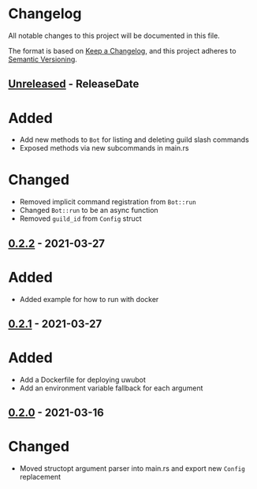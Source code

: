 # Changelog
All notable changes to this project will be documented in this file.

The format is based on [Keep a Changelog](https://keepachangelog.com/en/1.0.0/),
and this project adheres to [Semantic Versioning](https://semver.org/spec/v2.0.0.html).

<!-- next-header -->

## [Unreleased] - ReleaseDate
# Added
- Add new methods to `Bot` for listing and deleting guild slash commands
- Exposed methods via new subcommands in main.rs

# Changed
- Removed implicit command registration from `Bot::run`
- Changed `Bot::run` to be an async function
- Removed `guild_id` from `Config` struct

## [0.2.2] - 2021-03-27
# Added
- Added example for how to run with docker

## [0.2.1] - 2021-03-27
# Added
- Add a Dockerfile for deploying uwubot
- Add an environment variable fallback for each argument

## [0.2.0] - 2021-03-16
# Changed
- Moved structopt argument parser into main.rs and export new `Config` replacement

<!-- next-url -->
[Unreleased]: https://github.com/yaahc/uwubot/compare/v0.2.2...HEAD
[0.2.2]: https://github.com/yaahc/uwubot/compare/v0.2.1...v0.2.2
[0.2.1]: https://github.com/yaahc/uwubot/compare/v0.2.0...v0.2.1
[0.2.0]: https://github.com/yaahc/uwubot/releases/tag/v0.2.0
